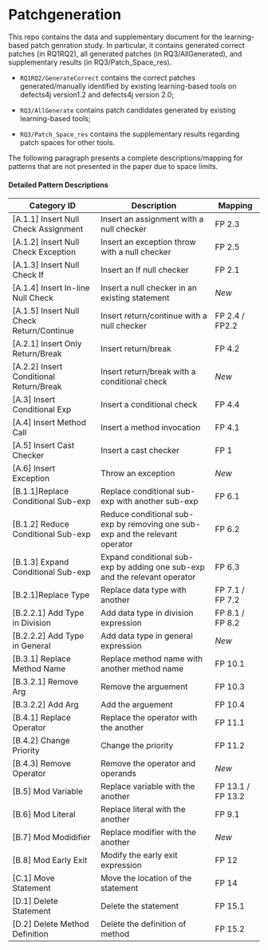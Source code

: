 # Patchgeneration
This repo contains the data  and supplementary document for the learning-based patch genration study.  In particular, it contains generated
correct patches (in RQ1RQ2), all generated patches (in RQ3/AllGenerated), and supplementary results (in RQ3/Patch_Space_res). 


* `RQ1RQ2/GenerateCorrect` contains the correct patches generated/manually identified by existing learning-based tools on defects4j version1.2 and  defects4j version 2.0;

* `RQ3/AllGenerate` contains patch candidates generated by existing learning-based tools;   

* `RQ3/Patch_Space_res` contains the supplementary results regarding patch spaces for other tools. 



The following paragraph presents a complete descriptions/mapping for patterns that are not presented in the paper due to space limits.

#### Detailed Pattern Descriptions
| Category ID | Description  |  Mapping |
| ------------ | ------------ | ------------ |
|  [A.1.1] Insert Null Check Assignment  |  Insert an assignment with a null checker | FP 2.3  |
| [A.1.2] Insert Null Check Exception   |   Insert an exception throw with a null checker |  FP 2.5 |
|  [A.1.3] Insert Null Check If | Insert an If null checker   |  FP 2.1 |
|  [A.1.4] Insert In-line Null Check |   Insert a null checker in an existing statement |  *New* |
| [A.1.5] Insert Null Check Return/Continue  |  Insert return/continue with a null checker |  FP 2.4 / FP2.2 |
| [A.2.1] Insert Only Return/Break |   Insert return/break|   FP 4.2 |
|  [A.2.2] Insert Conditional Return/Break |  Insert return/break with a conditional check | *New*   |
|  [A.3] Insert Conditional Exp  | Insert a conditional check  | FP 4.4 |
|  [A.4] Insert Method Call |  Insert a method invocation  | FP 4.1  |
|  [A.5] Insert Cast Checker |  Insert a cast checker | FP 1 |
|  [A.6] Insert Exception  |  Throw an exception  | *New* |
| [B.1.1]Replace Conditional Sub-exp  | Replace conditional sub-exp with another  sub-exp  |  FP 6.1|
|  [B.1.2] Reduce Conditional Sub-exp |  Reduce conditional sub-exp by removing one   sub-exp and the relevant operator | FP 6.2 |
|  [B.1.3] Expand Conditional Sub-exp  |  Expand conditional sub-exp by adding one  sub-exp and the relevant operator | FP 6.3 |
|  [B.2.1]Replace Type  |  Replace data type with another | FP 7.1 / FP 7.2 |
|  [B.2.2.1] Add Type in Division |  Add data type in division expression |  FP 8.1 / FP 8.2 |
|   [B.2.2.2] Add Type in General | Add data type in general expression  |  *New* |
|   [B.3.1] Replace Method Name|  Replace method name with another method name | FP 10.1 |
|  [B.3.2.1] Remove Arg | Remove the arguement  | FP 10.3 |
|  [B.3.2.2] Add Arg |  Add the arguement |FP 10.4  |
| [B.4.1] Replace Operator | Replace the  operator with the another | FP 11.1 |
| [B.4.2] Change Priority  | Change  the priority |  FP 11.2|
| [B.4.3] Remove Operator |  Remove the operator  and operands|  *New* |
| [B.5] Mod Variable |  Replace variable with the another | FP 13.1 / FP 13.2 |
| [B.6] Mod Literal |   Replace literal with the another | FP 9.1 |
| [B.7] Mod Modidifier |   Replace modifier with the another | *New* |
| [B.8] Mod Early Exit |   Modify the early exit expression | FP 12 |
| [C.1] Move Statement |  Move the location of the statement |  FP 14|
| [D.1] Delete Statement |   Delete the statement |  FP 15.1|
| [D.2] Delete Method Definition|  Delete the definition of method  |  FP 15.2|

